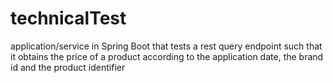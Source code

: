 # technicalTest
application/service in Spring Boot that tests a rest query endpoint such that it obtains the price of a product according to the application date, the brand id and the product identifier
